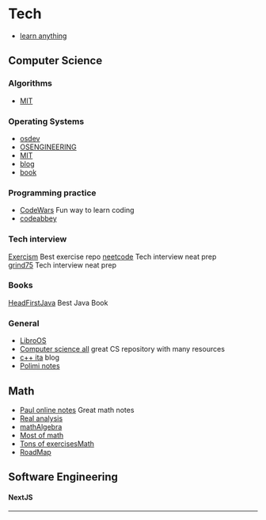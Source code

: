 
# Tech
- [learn anything](http://www.learn-anything.xyz)

## Computer Science
### Algorithms
  - [MIT](https://ocw.mit.edu/courses/6-006-introduction-to-algorithms-spring-2020/)
### Operating Systems 
 - [osdev](https://wiki.osdev.org/Main_Page)
 - [OSENGINEERING](https://ocw.mit.edu/courses/6-828-operating-system-engineering-fall-2012/pages/syllabus/)
- [MIT](https://pdos.csail.mit.edu/6.828/2018/overview.html)
- [blog](https://os.phil-opp.com/)
 - [book](https://drive.uqu.edu.sa/_/mskhayat/files/MySubjects/2017SS%20Operating%20Systems/Abraham%20Silberschatz-Operating%20System%20Concepts%20(9th,2012_12).pdf)

### Programming practice
- [CodeWars](https://www.codewars.com/) Fun way to learn coding
- [codeabbey](https://www.codeabbey.com/)
  
### Tech interview
[Exercism](notion://www.notion.so/exercism.org) Best exercise repo
[neetcode](notion://www.notion.so/neetcode.io) Tech interview neat prep
[grind75](https://www.techinterviewhandbook.org/grind75) Tech interview neat prep

### Books
[HeadFirstJava](https://www.amazon.co.uk/Head-First-Java-3rd-Brain-Friendly/dp/1491910771) Best Java Book

### General 
- [LibroOS](https://il-libro-open-source.github.io/)
- [Computer science all](https://github.com/ossu/computer-science) great CS repository with many resources
- [c++ ita](https://marcoarena.wordpress.com/) blog
- [Polimi notes](https://github.com/martinopiaggi/polimi-notes)

## Math
- [Paul online notes](https://tutorial.math.lamar.edu/) Great math notes
- [Real analysis](https://www.jirka.org/ra/)
- [math](https://www.jirka.org/ra/)[Algebra](https://open.math.uwaterloo.ca/)
- [Most of math](https://raw.githubusercontent.com/pelegs/maths_book/main/bookmain.pdf)
- [Tons of exercises](https://archive.org/details/berkeleyproblemsinmathematics1/mode/2up)[Math](https://github.com/TalalAlrawajfeh/mathematics-roadmap)
- [RoadMap](https://github.com/TalalAlrawajfeh/mathematics-roadmap)

## Software Engineering
#### NextJS
---


